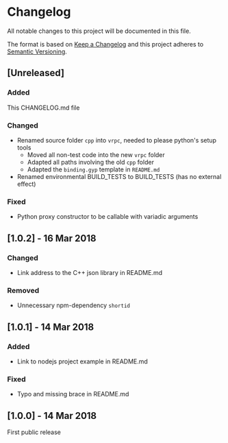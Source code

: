 # Changelog
All notable changes to this project will be documented in this file.

The format is based on [Keep a Changelog](http://keepachangelog.com/en/1.0.0/)
and this project adheres to [Semantic Versioning](http://semver.org/spec/v2.0.0.html).

## [Unreleased]

### Added

This CHANGELOG.md file

### Changed

- Renamed source folder `cpp` into `vrpc`, needed to please python's setup tools
  - Moved all non-test code into the new `vrpc` folder
  - Adapted all paths involving the old `cpp` folder
  - Adapted the `binding.gyp` template in `README.md`
- Renamed environmental BUILD_TESTS to BUILD_TESTS (has no external effect)

### Fixed

- Python proxy constructor to be callable with variadic arguments


## [1.0.2] - 16 Mar 2018

### Changed

- Link address to the C++ json library in README.md

### Removed

- Unnecessary npm-dependency `shortid`



## [1.0.1] - 14 Mar 2018

### Added

- Link to nodejs project example in README.md

### Fixed

- Typo and missing brace in README.md



## [1.0.0] - 14 Mar 2018

First public release
